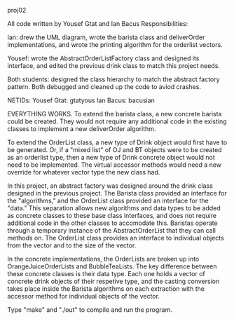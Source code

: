 proj02

All code written by Yousef Gtat and Ian Bacus Responsibilities:


Ian: drew the UML diagram, wrote the barista class and deliverOrder implementations, and wrote the printing algorithm for the orderlist vectors.

Yousef: wrote the AbstractOrderListFactory class and designed its interface, and edited the previous drink class to match this project needs.

Both students: designed the class hierarchy to match the abstract factory pattern. Both debugged and cleaned up the code to aviod crashes.

NETIDs: Yousef Gtat: gtatyous Ian Bacus: bacusian

EVERYTHING WORKS. To extend the barista class, a new concrete barista could be created. They would not require any additional code in the existing classes to implement a new deliverOrder algorithm.

To extend the OrderList class, a new type of Drink object would first have to be generated. Or, if a "mixed list" of OJ and BT objects were to be created as an orderlist type, then a new type of Drink concrete object would not need to be implemented. The virtual accessor methods would need a new override for whatever vector type the new class had.

In this project, an abstract factory was designed around the drink class designed in the previous project. The Barista class provided an interface for the "algorithms," and the OrderList class provided an interface for the "data." This separation allows new algorithms and data types to be added as concrete classes to these base class interfaces, and does not require additional code in the other classes to accomodate this. Baristas operate through a temporary instance of the AbstractOrderList that they can call methods on. The OrderList class provides an interface to individual objects from the vector and to the size of the vector.

In the concrete implementations, the OrderLists are broken up into OrangeJuiceOrderLists and BubbleTeaLists. The key difference between these concrete classes is their data type. Each one holds a vector of concrete drink objects of their respetive type, and the casting conversion takes place inside the Barista algorithms on each extraction with the accessor method for individual objects of the vector.


Type "make" and "./out" to compile and run the program.
